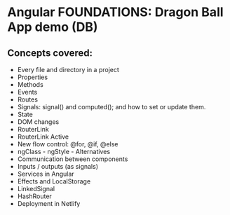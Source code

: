 # Angular FOUNDATIONS: Dragon Ball App demo (DB)

## Concepts covered:

 - Every file and directory in a project
 - Properties
 - Methods
 - Events
 - Routes
 - Signals: signal() and computed(); and how to set or update them.
 - State
 - DOM changes
 - RouterLink
 - RouterLink Active
 - New flow control: @for, @if, @else
 - ngClass - ngStyle - Alternatives
 - Communication between components
 - Inputs / outputs (as signals)
 - Services in Angular
 - Effects and LocalStorage
 - LinkedSignal
 - HashRouter
 - Deployment in Netlify
